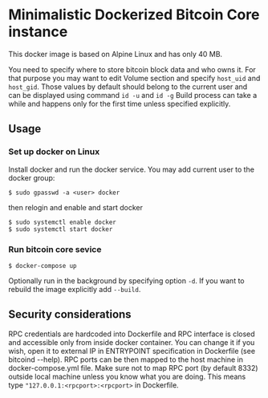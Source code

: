 # Minimalistic Dockerized Bitcoin Core instance
This docker image is based on Alpine Linux and has only 40 MB.

You need to specify where to store bitcoin block data and who owns it.
For that purpose you may want to edit Volume section and specify
`host_uid` and `host_gid`. Those values by default should belong to the current user and can be displayed using command `id -u` and `id -g`
Build process can take a while and happens only for the first time unless specified explicitly.

## Usage

### Set up docker on Linux
Install docker and run the docker service.
You may add current user to the docker group:
```
$ sudo gpasswd -a <user> docker
```
then relogin and enable and start docker
```
$ sudo systemctl enable docker
$ sudo systemctl start docker
```
### Run bitcoin core sevice
```
$ docker-compose up
```
Optionally run in the background by specifying option `-d`.
If you want to rebuild the image explicitly add `--build`.

## Security considerations
RPC credentials are hardcoded into Dockerfile and RPC interface is closed and accessible only from inside docker container.
You can change it if you wish, open it to external IP in ENTRYPOINT specification in Dockerfile (see bitcoind --help). RPC ports can be then mapped to the host machine in docker-compose.yml file. Make sure not to map RPC port (by default 8332) outside local machine unless you know what you are doing. This means type `"127.0.0.1:<rpcport>:<rpcport>` in Dockerfile.
